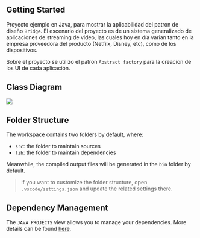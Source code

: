 ## Getting Started

Proyecto ejemplo en Java, para mostrar la aplicabilidad del patron de diseño `Bridge`. El escenario del proyecto es de un sistema generalizado de aplicaciones de streaming de video, las cuales hoy en día varian tanto en la empresa proveedora del producto (Netfilx, Disney, etc), como de los dispositivos.

Sobre el proyecto se utilizo el patron `Abstract factory` para la creacion de los UI de cada aplicación.

## Class Diagram

<img src="./src/resources/classDiagram.svg">

## Folder Structure

The workspace contains two folders by default, where:

- `src`: the folder to maintain sources
- `lib`: the folder to maintain dependencies

Meanwhile, the compiled output files will be generated in the `bin` folder by default.

> If you want to customize the folder structure, open `.vscode/settings.json` and update the related settings there.

## Dependency Management

The `JAVA PROJECTS` view allows you to manage your dependencies. More details can be found [here](https://github.com/microsoft/vscode-java-dependency#manage-dependencies).
